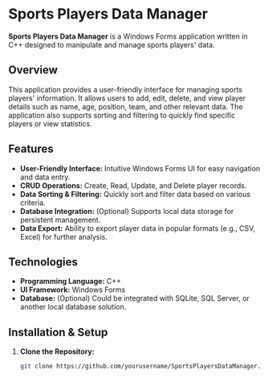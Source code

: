 # Sports Players Data Manager

**Sports Players Data Manager** is a Windows Forms application written in C++ designed to manipulate and manage sports players' data.

## Overview

This application provides a user-friendly interface for managing sports players' information. It allows users to add, edit, delete, and view player details such as name, age, position, team, and other relevant data. The application also supports sorting and filtering to quickly find specific players or view statistics.

## Features

- **User-Friendly Interface:** Intuitive Windows Forms UI for easy navigation and data entry.
- **CRUD Operations:** Create, Read, Update, and Delete player records.
- **Data Sorting & Filtering:** Quickly sort and filter data based on various criteria.
- **Database Integration:** (Optional) Supports local data storage for persistent management.
- **Data Export:** Ability to export player data in popular formats (e.g., CSV, Excel) for further analysis.

## Technologies

- **Programming Language:** C++
- **UI Framework:** Windows Forms
- **Database:** (Optional) Could be integrated with SQLite, SQL Server, or another local database solution.

## Installation & Setup

1. **Clone the Repository:**

   ```bash
   git clone https://github.com/yourusername/SportsPlayersDataManager.git
